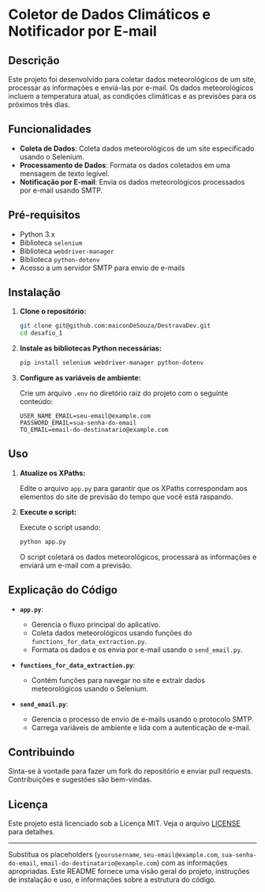# Coletor de Dados Climáticos e Notificador por E-mail

## Descrição

Este projeto foi desenvolvido para coletar dados meteorológicos de um site, processar as informações e enviá-las por e-mail. Os dados meteorológicos incluem a temperatura atual, as condições climáticas e as previsões para os próximos três dias.

## Funcionalidades

- **Coleta de Dados**: Coleta dados meteorológicos de um site especificado usando o Selenium.
- **Processamento de Dados**: Formata os dados coletados em uma mensagem de texto legível.
- **Notificação por E-mail**: Envia os dados meteorológicos processados por e-mail usando SMTP.

## Pré-requisitos

- Python 3.x
- Biblioteca `selenium`
- Biblioteca `webdriver-manager`
- Biblioteca `python-dotenv`
- Acesso a um servidor SMTP para envio de e-mails

## Instalação

1. **Clone o repositório:**

   ```bash
   git clone git@github.com:maiconDeSouza/DestravaDev.git
   cd desafio_1
   ```

2. **Instale as bibliotecas Python necessárias:**

   ```bash
   pip install selenium webdriver-manager python-dotenv
   ```

3. **Configure as variáveis de ambiente:**

   Crie um arquivo `.env` no diretório raiz do projeto com o seguinte conteúdo:

   ```env
   USER_NAME_EMAIL=seu-email@example.com
   PASSWORD_EMAIL=sua-senha-do-email
   TO_EMAIL=email-do-destinatario@example.com
   ```

## Uso

1. **Atualize os XPaths:**

   Edite o arquivo `app.py` para garantir que os XPaths correspondam aos elementos do site de previsão do tempo que você está raspando.

2. **Execute o script:**

   Execute o script usando:

   ```bash
   python app.py
   ```

   O script coletará os dados meteorológicos, processará as informações e enviará um e-mail com a previsão.

## Explicação do Código

- **`app.py`**: 
  - Gerencia o fluxo principal do aplicativo.
  - Coleta dados meteorológicos usando funções do `functions_for_data_extraction.py`.
  - Formata os dados e os envia por e-mail usando o `send_email.py`.

- **`functions_for_data_extraction.py`**: 
  - Contém funções para navegar no site e extrair dados meteorológicos usando o Selenium.

- **`send_email.py`**: 
  - Gerencia o processo de envio de e-mails usando o protocolo SMTP.
  - Carrega variáveis de ambiente e lida com a autenticação de e-mail.

## Contribuindo

Sinta-se à vontade para fazer um fork do repositório e enviar pull requests. Contribuições e sugestões são bem-vindas.

## Licença

Este projeto está licenciado sob a Licença MIT. Veja o arquivo [LICENSE](LICENSE) para detalhes.

---

Substitua os placeholders (`yourusername`, `seu-email@example.com`, `sua-senha-do-email`, `email-do-destinatario@example.com`) com as informações apropriadas. Este README fornece uma visão geral do projeto, instruções de instalação e uso, e informações sobre a estrutura do código.